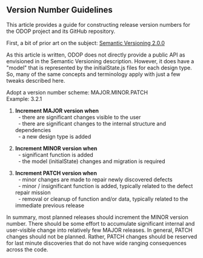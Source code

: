 ## Version Number Guidelines

This article provides a guide for constructing release version numbers for the ODOP project and its GitHub repository.

First, a bit of prior art on the subject: [Semantic Versioning 2.0.0](https://semver.org/)

As this article is written, ODOP does not directly provide a public API as envisioned in the Semantic Versioning description.
However, it does have a "model" that is represented by the initialState.js files for each design type.
So, many of the same concepts and terminology apply with just a few tweaks described here.

Adopt a version number scheme: MAJOR.MINOR.PATCH   
Example: 3.2.1

1.  **Increment MAJOR version when**   
 &nbsp; - there are significant changes visible to the user   
 &nbsp; - there are significant changes to the internal structure and dependencies   
 &nbsp; - a new design type is added   
 
1.  **Increment MINOR version when**   
 &nbsp; - significant function is added   
 &nbsp; - the model (initialState) changes and migration is required   
 
1.  **Increment PATCH version when**   
 &nbsp; - minor changes are made to repair newly discovered defects   
 &nbsp; - minor / insignificant function is added, typically related to the defect repair mission   
 &nbsp; - removal or cleanup of function and/or data, typically related to the immediate previous release   
  
In summary, most planned releases should increment the MINOR version number.
There should be some effort to accumulate significant internal and user-visible change into relatively few MAJOR releases. 
In general, PATCH changes should not be planned.
Rather, PATCH changes should be reserved for last minute discoveries that do not have wide ranging consequences across the code.


